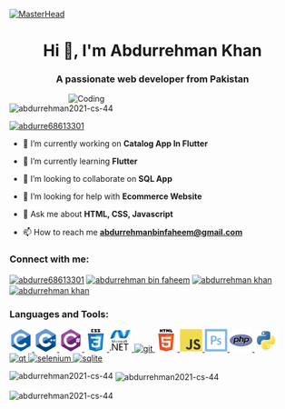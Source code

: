 [![MasterHead](https://as1.ftcdn.net/v2/jpg/02/21/97/86/1000_F_221978639_EyPBA9tuscYhW6rhaO5EiVzdG8hvQSgV.jpg)](https://rishavchanda.io)
<h1 align="center">Hi 👋, I'm Abdurrehman Khan</h1>
<h3 align="center">A passionate web developer from Pakistan</h3>
<img align="right" alt="Coding" width="400" src="https://quantumhunts.com/user/assets/images/hero/hiring-manager-quantumhunts.gif">
<p align="left"> <img src="https://komarev.com/ghpvc/?username=abdurrehman2021-cs-44&label=Profile%20views&color=0e75b6&style=flat" alt="abdurrehman2021-cs-44" /> </p>

<p align="left"> <a href="https://twitter.com/abdurre68613301" target="blank"><img src="https://img.shields.io/twitter/follow/abdurre68613301?logo=twitter&style=for-the-badge" alt="abdurre68613301" /></a> </p>

- 🔭 I’m currently working on **Catalog App In Flutter**

- 🌱 I’m currently learning **Flutter**

- 👯 I’m looking to collaborate on **SQL App**

- 🤝 I’m looking for help with **Ecommerce Website**

- 💬 Ask me about **HTML, CSS, Javascript**

- 📫 How to reach me **abdurrehmanbinfaheem@gmail.com**

<h3 align="left">Connect with me:</h3>
<p align="left">
<a href="https://twitter.com/abdurre68613301" target="blank"><img align="center" src="https://raw.githubusercontent.com/rahuldkjain/github-profile-readme-generator/master/src/images/icons/Social/twitter.svg" alt="abdurre68613301" height="30" width="40" /></a>
<a href="https://linkedin.com/in/abdurrehman bin faheem" target="blank"><img align="center" src="https://raw.githubusercontent.com/rahuldkjain/github-profile-readme-generator/master/src/images/icons/Social/linked-in-alt.svg" alt="abdurrehman bin faheem" height="30" width="40" /></a>
<a href="https://fb.com/abdurrehman khan" target="blank"><img align="center" src="https://raw.githubusercontent.com/rahuldkjain/github-profile-readme-generator/master/src/images/icons/Social/facebook.svg" alt="abdurrehman khan" height="30" width="40" /></a>
<a href="https://instagram.com/abdurrehman khan" target="blank"><img align="center" src="https://raw.githubusercontent.com/rahuldkjain/github-profile-readme-generator/master/src/images/icons/Social/instagram.svg" alt="abdurrehman khan" height="30" width="40" /></a>
</p>

<h3 align="left">Languages and Tools:</h3>
<p align="left"> <a href="https://www.cprogramming.com/" target="_blank" rel="noreferrer"> <img src="https://raw.githubusercontent.com/devicons/devicon/master/icons/c/c-original.svg" alt="c" width="40" height="40"/> </a> <a href="https://www.w3schools.com/cpp/" target="_blank" rel="noreferrer"> <img src="https://raw.githubusercontent.com/devicons/devicon/master/icons/cplusplus/cplusplus-original.svg" alt="cplusplus" width="40" height="40"/> </a> <a href="https://www.w3schools.com/cs/" target="_blank" rel="noreferrer"> <img src="https://raw.githubusercontent.com/devicons/devicon/master/icons/csharp/csharp-original.svg" alt="csharp" width="40" height="40"/> </a> <a href="https://www.w3schools.com/css/" target="_blank" rel="noreferrer"> <img src="https://raw.githubusercontent.com/devicons/devicon/master/icons/css3/css3-original-wordmark.svg" alt="css3" width="40" height="40"/> </a> <a href="https://dotnet.microsoft.com/" target="_blank" rel="noreferrer"> <img src="https://raw.githubusercontent.com/devicons/devicon/master/icons/dot-net/dot-net-original-wordmark.svg" alt="dotnet" width="40" height="40"/> </a> <a href="https://git-scm.com/" target="_blank" rel="noreferrer"> <img src="https://www.vectorlogo.zone/logos/git-scm/git-scm-icon.svg" alt="git" width="40" height="40"/> </a> <a href="https://www.w3.org/html/" target="_blank" rel="noreferrer"> <img src="https://raw.githubusercontent.com/devicons/devicon/master/icons/html5/html5-original-wordmark.svg" alt="html5" width="40" height="40"/> </a> <a href="https://developer.mozilla.org/en-US/docs/Web/JavaScript" target="_blank" rel="noreferrer"> <img src="https://raw.githubusercontent.com/devicons/devicon/master/icons/javascript/javascript-original.svg" alt="javascript" width="40" height="40"/> </a> <a href="https://www.photoshop.com/en" target="_blank" rel="noreferrer"> <img src="https://raw.githubusercontent.com/devicons/devicon/master/icons/photoshop/photoshop-line.svg" alt="photoshop" width="40" height="40"/> </a> <a href="https://www.php.net" target="_blank" rel="noreferrer"> <img src="https://raw.githubusercontent.com/devicons/devicon/master/icons/php/php-original.svg" alt="php" width="40" height="40"/> </a> <a href="https://www.python.org" target="_blank" rel="noreferrer"> <img src="https://raw.githubusercontent.com/devicons/devicon/master/icons/python/python-original.svg" alt="python" width="40" height="40"/> </a> <a href="https://www.qt.io/" target="_blank" rel="noreferrer"> <img src="https://upload.wikimedia.org/wikipedia/commons/0/0b/Qt_logo_2016.svg" alt="qt" width="40" height="40"/> </a> <a href="https://www.selenium.dev" target="_blank" rel="noreferrer"> <img src="https://raw.githubusercontent.com/detain/svg-logos/780f25886640cef088af994181646db2f6b1a3f8/svg/selenium-logo.svg" alt="selenium" width="40" height="40"/> </a> <a href="https://www.sqlite.org/" target="_blank" rel="noreferrer"> <img src="https://www.vectorlogo.zone/logos/sqlite/sqlite-icon.svg" alt="sqlite" width="40" height="40"/> </a> </p>

<p><img align="left" src="https://github-readme-stats.vercel.app/api/top-langs?username=abdurrehman2021-cs-44&show_icons=true&locale=en&layout=compact" alt="abdurrehman2021-cs-44" /></p>

<p>&nbsp;<img align="center" src="https://github-readme-stats.vercel.app/api?username=abdurrehman2021-cs-44&show_icons=true&locale=en" alt="abdurrehman2021-cs-44" /></p>

<p><img align="center" src="https://github-readme-streak-stats.herokuapp.com/?user=abdurrehman2021-cs-44&" alt="abdurrehman2021-cs-44" /></p>
